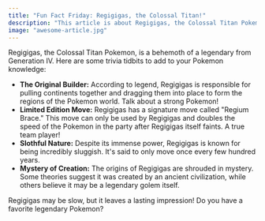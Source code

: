 ```yaml
---
title: "Fun Fact Friday: Regigigas, the Colossal Titan!"
description: "This article is about Regigigas, the Colossal Titan Pokemon, Read more"
image: "awesome-article.jpg"
---
```


Regigigas, the Colossal Titan Pokemon, is a behemoth of a legendary from Generation IV. Here are some trivia tidbits to add to your Pokemon knowledge:

- **The Original Builder:** According to legend, Regigigas is responsible for pulling continents together and dragging them into place to form the regions of the Pokemon world. Talk about a strong Pokemon!
- **Limited Edition Move:** Regigigas has a signature move called "Regium Brace." This move can only be used by Regigigas and doubles the speed of the Pokemon in the party after Regigigas itself faints. A true team player!
- **Slothful Nature:** Despite its immense power, Regigigas is known for being incredibly sluggish. It's said to only move once every few hundred years.
- **Mystery of Creation:** The origins of Regigigas are shrouded in mystery. Some theories suggest it was created by an ancient civilization, while others believe it may be a legendary golem itself.

Regigigas may be slow, but it leaves a lasting impression!  Do you have a favorite legendary Pokemon?